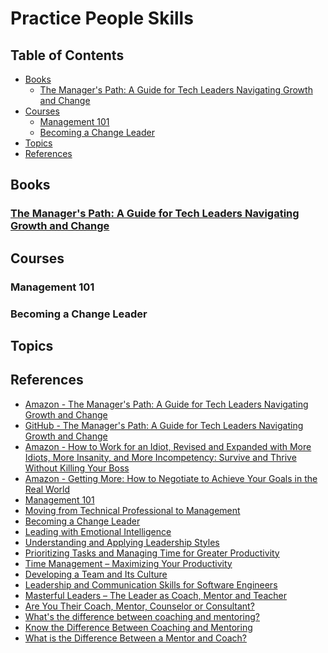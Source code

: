 # Practice People Skills

## Table of Contents

<!-- START doctoc generated TOC please keep comment here to allow auto update -->
<!-- DON'T EDIT THIS SECTION, INSTEAD RE-RUN doctoc TO UPDATE -->

- [Books](#books)
  - [The Manager's Path: A Guide for Tech Leaders Navigating Growth and Change](#the-managers-path-a-guide-for-tech-leaders-navigating-growth-and-change)
- [Courses](#courses)
  - [Management 101](#management-101)
  - [Becoming a Change Leader](#becoming-a-change-leader)
- [Topics](#topics)
- [References](#references)

<!-- END doctoc generated TOC please keep comment here to allow auto update -->

## Books

### [The Manager's Path: A Guide for Tech Leaders Navigating Growth and Change](books/managers-path-leaders-navigating-growth.pdf)

## Courses

### Management 101

### Becoming a Change Leader

## Topics

## References

- [Amazon - The Manager's Path: A Guide for Tech Leaders Navigating Growth and Change](https://www.amazon.com/Managers-Path-Leaders-Navigating-Growth/dp/1491973897)
- [GitHub - The Manager's Path: A Guide for Tech Leaders Navigating Growth and Change](https://github.com/keyvanakbary/learning-notes/blob/master/books/the-managers-path.md)
- [Amazon - How to Work for an Idiot, Revised and Expanded with More Idiots, More Insanity, and More Incompetency: Survive and Thrive Without Killing Your Boss](https://www.amazon.com/Revised-Expanded-Idiots-Insanity-Incompetency-ebook/dp/B07J1FVZZ1)
- [Amazon - Getting More: How to Negotiate to Achieve Your Goals in the Real World](https://www.amazon.com/Getting-More-Negotiate-Achieve-Goals/dp/0307749126)
- [Management 101](https://app.pluralsight.com/library/courses/management-101)
- [Moving from Technical Professional to Management](https://app.pluralsight.com/library/courses/moving-technical-professional-management)
- [Becoming a Change Leader](https://app.pluralsight.com/library/courses/becoming-change-leader)
- [Leading with Emotional Intelligence](https://app.pluralsight.com/library/courses/leading-emotional-intelligence)
- [Understanding and Applying Leadership Styles](https://app.pluralsight.com/library/courses/understanding-applying-leadership-styles)
- [Prioritizing Tasks and Managing Time for Greater Productivity](https://app.pluralsight.com/library/courses/prioritizing-tasks-managing-time-greater-productivity)
- [Time Management – Maximizing Your Productivity](https://app.pluralsight.com/library/courses/maximizing-your-productivity-time-management)
- [Developing a Team and Its Culture](https://app.pluralsight.com/library/courses/developing-team-culture)
- [Leadership and Communication Skills for Software Engineers](https://app.pluralsight.com/library/courses/leadership-communication-software-engineers)
- [Masterful Leaders – The Leader as Coach, Mentor and Teacher](https://gothamculture.com/2019/04/11/masterful-leaders-the-leader-coach-mentor-teacher)
- [Are You Their Coach, Mentor, Counselor or Consultant?](https://www.youtube.com/watch?v=e7V5JGRrQ6g)
- [What's the difference between coaching and mentoring?](https://www.youtube.com/watch?v=K88mKpKSvfU)
- [Know the Difference Between Coaching and Mentoring](https://www.kent.edu/yourtrainingpartner/know-difference-between-coaching-and-mentoring)
- [What is the Difference Between a Mentor and Coach?](https://smallbiztrends.com/2016/02/difference-mentor-coach.html)
